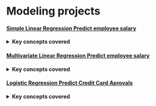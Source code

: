 
# Modeling projects

####  [Simple Linear Regression Predict employee salary](https://github.com/Bubbablack/Portfolio/tree/main/models/Kevin-Mntambo-234-cross-validation-simple-linear-regression-python)
<details>
  <summary><b>Key concepts covered</b></summary>
  <ul>
    <li>Data cleaning</li>
    <li>Exploritory data analysis</li>
    <li>Fitting a model (Simple linear regression model)</li>
    <li>Model evaluation</li>
  </ul>
</details>

####  [Multivariate Linear Regression Predict employee salary](https://github.com/Bubbablack/Portfolio/tree/main/models/multivariate-linear-regression-predict-salary)
<details>
<summary><b> Key concepts covered</b></summary>
  <ul>
    <li>Data cleaning</li>
    <li>Exploritory data analysis</li>
    <li>Feature selection</li>
    <li>One hot encoding</li>
    <li>Fitting a model (multivariate linear regression model)</li>
    <li>Model evaluation</li>
  </ul>
</details>

####  [Logistic Regression Predict Credit Card Aprovals](https://github.com/Bubbablack/Portfolio/tree/main/models/Kevin-Mntambo-252-predict-credit-card-approvals-python)
<details>
  <summary><b> Key concepts covered</b></summary>
  <ul>
    <li>missing value imputation</li>
    <li>Exploritory data analysis</li>
    <li>label encoding</li>
    <li>Fitting a model (logistic regression model)</li>
    <li>Model evaluation</li>
  </ul>
</details>
